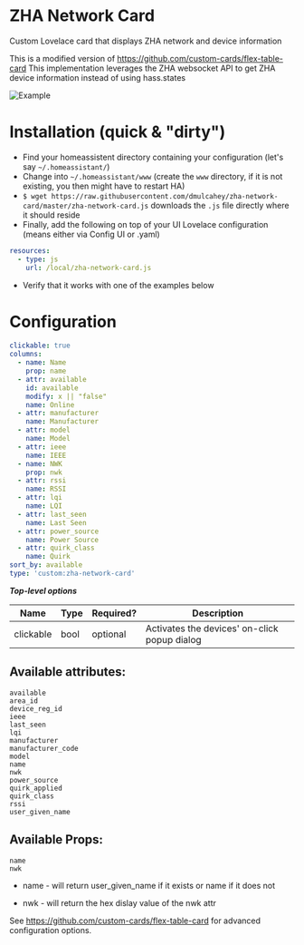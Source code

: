 # ZHA Network Card
Custom Lovelace card that displays ZHA network and device information

This is a modified version of https://github.com/custom-cards/flex-table-card This implementation leverages the ZHA websocket API to get ZHA device information instead of using hass.states


![Example](./screenshot.jpg)


# Installation (quick & "dirty")

* Find your homeassistent directory containing your configuration (let's say `~/.homeassistant/`)
* Change into `~/.homeassistant/www` (create the `www` directory, if it is not existing, you then might have to restart HA)
* `$ wget https://raw.githubusercontent.com/dmulcahey/zha-network-card/master/zha-network-card.js` downloads the `.js` file directly where it should reside
* Finally, add the following on top of your UI Lovelace configuration (means either via Config UI or .yaml)
``` yaml
resources:
  - type: js
    url: /local/zha-network-card.js
```
* Verify that it works with one of the examples below

# Configuration

``` yaml
clickable: true
columns:
  - name: Name
    prop: name
  - attr: available
    id: available
    modify: x || "false"
    name: Online
  - attr: manufacturer
    name: Manufacturer
  - attr: model
    name: Model
  - attr: ieee
    name: IEEE
  - name: NWK
    prop: nwk
  - attr: rssi
    name: RSSI
  - attr: lqi
    name: LQI
  - attr: last_seen
    name: Last Seen
  - attr: power_source
    name: Power Source
  - attr: quirk_class
    name: Quirk
sort_by: available
type: 'custom:zha-network-card'
```

***Top-level options***

| Name                 | Type     | Required?     | Description
| ----                 | ----     | ------------- | -----------
| clickable            | bool     |   optional    | Activates the devices' on-click popup dialog

## Available attributes:

```
available
area_id
device_reg_id
ieee
last_seen
lqi
manufacturer
manufacturer_code
model
name
nwk
power_source
quirk_applied
quirk_class
rssi
user_given_name
```

## Available Props:

```
name
nwk
```

- name - will return user_given_name if it exists or name if it does not

- nwk - will return the hex dislay value of the nwk attr



See https://github.com/custom-cards/flex-table-card for advanced configuration options.
